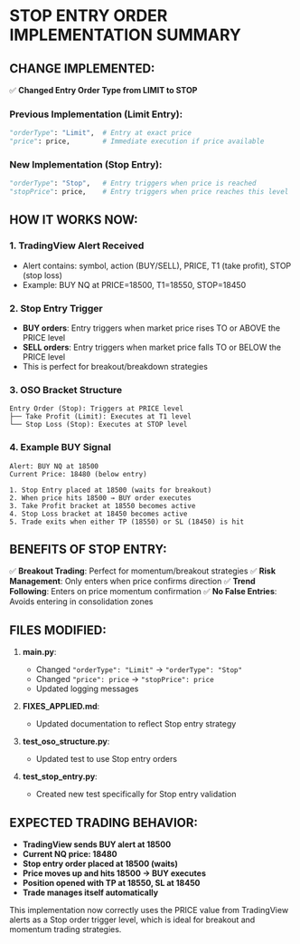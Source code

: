 # STOP ENTRY ORDER IMPLEMENTATION SUMMARY

## CHANGE IMPLEMENTED:
✅ **Changed Entry Order Type from LIMIT to STOP**

### Previous Implementation (Limit Entry):
```python
"orderType": "Limit",  # Entry at exact price
"price": price,        # Immediate execution if price available
```

### New Implementation (Stop Entry):
```python
"orderType": "Stop",   # Entry triggers when price is reached
"stopPrice": price,    # Entry triggers when price reaches this level
```

## HOW IT WORKS NOW:

### 1. **TradingView Alert Received**
- Alert contains: symbol, action (BUY/SELL), PRICE, T1 (take profit), STOP (stop loss)
- Example: BUY NQ at PRICE=18500, T1=18550, STOP=18450

### 2. **Stop Entry Trigger**
- **BUY orders**: Entry triggers when market price rises TO or ABOVE the PRICE level
- **SELL orders**: Entry triggers when market price falls TO or BELOW the PRICE level
- This is perfect for breakout/breakdown strategies

### 3. **OSO Bracket Structure**
```
Entry Order (Stop): Triggers at PRICE level
├── Take Profit (Limit): Executes at T1 level  
└── Stop Loss (Stop): Executes at STOP level
```

### 4. **Example BUY Signal**
```
Alert: BUY NQ at 18500
Current Price: 18480 (below entry)

1. Stop Entry placed at 18500 (waits for breakout)
2. When price hits 18500 → BUY order executes
3. Take Profit bracket at 18550 becomes active
4. Stop Loss bracket at 18450 becomes active
5. Trade exits when either TP (18550) or SL (18450) is hit
```

## BENEFITS OF STOP ENTRY:

✅ **Breakout Trading**: Perfect for momentum/breakout strategies
✅ **Risk Management**: Only enters when price confirms direction
✅ **Trend Following**: Enters on price momentum confirmation
✅ **No False Entries**: Avoids entering in consolidation zones

## FILES MODIFIED:

1. **main.py**: 
   - Changed `"orderType": "Limit"` → `"orderType": "Stop"`
   - Changed `"price": price` → `"stopPrice": price`
   - Updated logging messages

2. **FIXES_APPLIED.md**: 
   - Updated documentation to reflect Stop entry strategy

3. **test_oso_structure.py**: 
   - Updated test to use Stop entry orders

4. **test_stop_entry.py**: 
   - Created new test specifically for Stop entry validation

## EXPECTED TRADING BEHAVIOR:

- **TradingView sends BUY alert at 18500**
- **Current NQ price: 18480**
- **Stop entry order placed at 18500 (waits)**
- **Price moves up and hits 18500 → BUY executes**
- **Position opened with TP at 18550, SL at 18450**
- **Trade manages itself automatically**

This implementation now correctly uses the PRICE value from TradingView alerts as a Stop order trigger level, which is ideal for breakout and momentum trading strategies.
